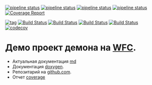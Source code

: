 [![pipeline status](https://gitlab.mamba.ru/cpp/demod/badges/master/pipeline.svg)](https://gitlab.mamba.ru/cpp/demod/commits/master)
[![pipeline status](https://gitlab.mamba.ru/cpp/demod/badges/pre-release/pipeline.svg)](https://gitlab.mamba.ru/cpp/demod/commits/master)
[![pipeline status](https://gitlab.mamba.ru/cpp/demod/badges/devel/pipeline.svg)](https://gitlab.mamba.ru/cpp/demod/commits/devel)
[![pipeline status](https://gitlab.mamba.ru/cpp/demod/badges/wip-devel/pipeline.svg)](https://gitlab.mamba.ru/cpp/demod/commits/wip-devel)
[![Coverage Report](https://gitlab.mamba.ru/cpp/demod/badges/pre-release/coverage.svg)](https://gitlab.mamba.ru/cpp/demod/commits/master)

[![tag](https://img.shields.io/github/v/tag/mambaru/demod.svg?sort=semver)](https://github.com/mambaru/demod/tree/master)
[![Build Status](https://github.com/mambaru/demod/workflows/C++%20CI/badge.svg?branch=master)](https://github.com/mambaru/demod/tree/master)
[![Build Status](https://github.com/mambaru/demod/workflows/C++%20CI/badge.svg?branch=mambaru)](https://github.com/mambaru/demod/tree/mambaru)
[![Build Status](https://travis-ci.com/mambaru/demod.svg?branch=master)](https://travis-ci.com/mambaru/demod)
[![Build Status](https://travis-ci.com/mambaru/demod.svg?branch=mambaru)](https://travis-ci.com/mambaru/demod)
[![codecov](https://codecov.io/gh/mambaru/demod/branch/master/graph/badge.svg)](https://codecov.io/gh/mambaru/demod)

# Демо проект демона на [WFC](https://github.com/mambaru/wfcroot). 
* Актуальная документация [md](https://gitlab.mamba.ru/cpp/docs/-/blob/master/demo/Readme.md)
* Документация [doxygen](https://mambaru.github.io/demod/index.html).
* Репозитарий на [github.com](https://github.com/mambaru/demod).
* Отчет [coverage](https://mambaru.github.io/demod/cov-report/index.html)
